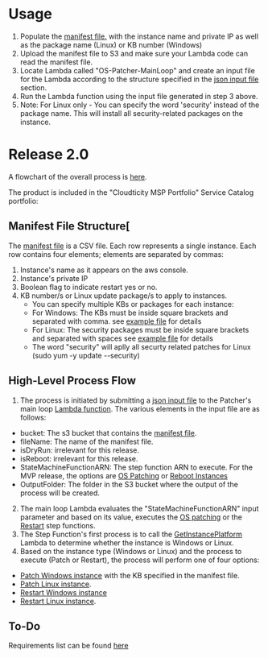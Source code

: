# Usage
1. Populate the [manifest file.](https://github.com/Cloudticity/o2-patcher/blob/master/README.md#manifest-file-structure) with the instance name and private IP as well as the package name (Linux) or KB number (Windows)
2. Upload the manifest file to S3 and make sure your Lambda code can read the manifest file.
3. Locate Lambda called "OS-Patcher-MainLoop" and create an input file for the Lambda according to the structure specified in the [json input file](https://github.com/Cloudticity/o2-patcher/blob/master/events/TestFileSample.json) section.
4. Run the Lambda function using the input file generated in step 3 above.
5. Note: For Linux only - You can specify the word 'security' instead of the package name. This will install all security-related packages on the instance.

# Release 2.0

A flowchart of the overall process is [here](https://www.lucidchart.com/invitations/accept/e7f67da3-52ca-4dec-8168-dab91af5f7c7).

The product is included in the "Cloudticity MSP Portfolio" Service Catalog portfolio:

## Manifest File Structure[
The [manifest file](https://github.com/Cloudticity/o2-patcher/blob/master/events/ManifestFileSample.csv) is a CSV file. Each row represents a single instance.
Each row contains four elements; elements are separated by commas:
1. Instance's name as it appears on the aws console.
2. Instance's private IP
3. Boolean flag to indicate restart yes or no.
4. KB number/s or Linux update package/s to apply to instances.
   *	You can specify multiple KBs or packages for each instance:
    *	For Windows: The KBs must be inside square brackets and separated with comma. see [example file](https://github.com/Cloudticity/o2-patcher/blob/master/events/ManifestFileSample.csv) for details 
    *	For Linux: The security packages must be inside square brackets and separated with spaces see [example file](https://github.com/Cloudticity/o2-patcher/blob/master/events/ManifestFileSample.csv) for details
   * The word "security" will aplly all securty related patches for Linux (sudo yum -y update --security)

## High-Level Process Flow
1. The process is initiated by submitting a [json input file](https://github.com/Cloudticity/o2-patcher/blob/master/events/TestFileSample.json) to the Patcher's main loop [Lambda function](https://github.com/Cloudticity/o2-patcher/blob/master/lib/Patcher-Main-Loop.js).
The various elements in the input file are as follows:
* bucket: The s3 bucket that contains the [manifest file](https://github.com/Cloudticity/o2-patcher/blob/master/events/ManifestFileSample.csv).
* fileName: The name of the manifest file.
* isDryRun: irrelevant for this release.
* isReboot: irrelevant for this release.
* StateMachineFunctionARN: The step function ARN to execute. For the MVP release, the options are [OS Patching](https://github.com/Cloudticity/o2-patcher/blob/master/StepFunctions/Cloudticity-Oxygen-OS-Patch-SF.json) or [Reboot Instances](https://github.com/Cloudticity/o2-patcher/blob/master/StepFunctions/Cloudticity-Oxygen-Restart-Instance-SF.json)
* OutputFolder: The folder in the S3 bucket where the output of the process will be created.
2. The main loop Lambda evaluates the "StateMachineFunctionARN" input parameter and based on its value, executes the [OS patching](https://github.com/Cloudticity/o2-patcher/blob/master/StepFunctions/Cloudticity-Oxygen-OS-Patch-SF.json) or the [Restart](https://github.com/Cloudticity/o2-patcher/blob/master/StepFunctions/Cloudticity-Oxygen-Restart-Instance-SF.json) step functions.
3. The Step Function's first process is to call the [GetInstancePlatform](https://github.com/Cloudticity/o2-patcher/blob/master/lib/GetInstancePlatform.js) Lambda to determine whether the instance is Windows or Linux.
4. Based on the instance type (Windows or Linux) and the process to execute (Patch or Restart), the process will perform one of four options:
* [Patch Windows instance](https://github.com/Cloudticity/o2-patcher/blob/master/lib/Windows_updates-patcher.js) with the KB specified in the manifest file.
* [Patch Linux instance](https://github.com/Cloudticity/o2-patcher/blob/master/lib/linux_updates-patcher.js).
* [Restart Windows instance](https://github.com/Cloudticity/o2-patcher/blob/master/lib/Reboot-Windows-Instance-patcher.js)
* [Restart Linux instance](https://github.com/Cloudticity/o2-patcher/blob/master/lib/Reboot-Linux-Instance-patcher.js).

## To-Do
Requirements list can be found [here](https://github.com/Cloudticity/o2-patcher/wiki)

